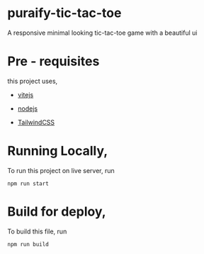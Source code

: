 # puraify-tic-tac-toe
A responsive minimal looking tic-tac-toe game with a beautiful ui

# Pre - requisites

this project uses,

- [vitejs](https://vitejs.dev/)

- [nodejs](https://nodejs.org/en)

- [TailwindCSS](https://tailwindcss.com/)

# Running Locally,

To run this project on live server, run

`npm run start`

# Build for deploy,

To build this file, run

`npm run build`

